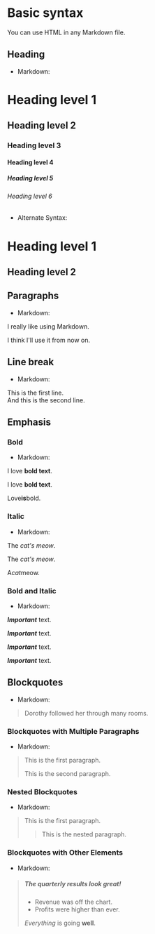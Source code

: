 # Basic syntax
  
  You can use HTML in any Markdown file.

## Heading

- Markdown:

# Heading level 1
## Heading level 2
### Heading level 3
#### Heading level 4
##### Heading level 5
###### Heading level 6

- Alternate Syntax:

Heading level 1
===============

Heading level 2
---------------

## Paragraphs

- Markdown:

I really like using Markdown.

I think I'll use it from now on.

## Line break

- Markdown:

This is the first line.  
And this is the second line.

## Emphasis

### Bold

- Markdown:

I love **bold text**.

I love __bold text__.

Love**is**bold.

### Italic

- Markdown:

The *cat's meow*.

The _cat's meow_.

A*cat*meow.

### Bold and Italic

- Markdown:

***Important*** text.

___Important___ text.

__*Important*__ text.

**_Important_** text.

## Blockquotes

- Markdown:

> Dorothy followed her through many rooms.

### Blockquotes with Multiple Paragraphs

- Markdown:

> This is the first paragraph.
>
> This is the second paragraph.

### Nested Blockquotes

- Markdown:

> This is the first paragraph.
> 
>> This is the nested paragraph.

### Blockquotes with Other Elements

- Markdown:

> ##### The quarterly results look great!
> 
> - Revenue was off the chart.
> - Profits were higher than ever.
>
> *Everything* is going **well**.

